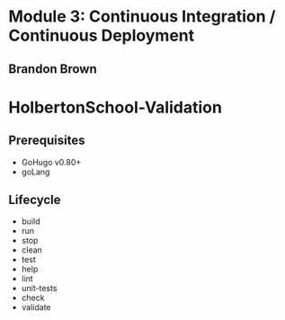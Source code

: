 <h1>Module 3: Continuous Integration / Continuous Deployment</h1>
<h2>Brandon Brown</h2>

# HolbertonSchool-Validation

## Prerequisites

- GoHugo v0.80+
- goLang

## Lifecycle

- build
- run
- stop
- clean
- test
- help
- lint
- unit-tests
- check
- validate